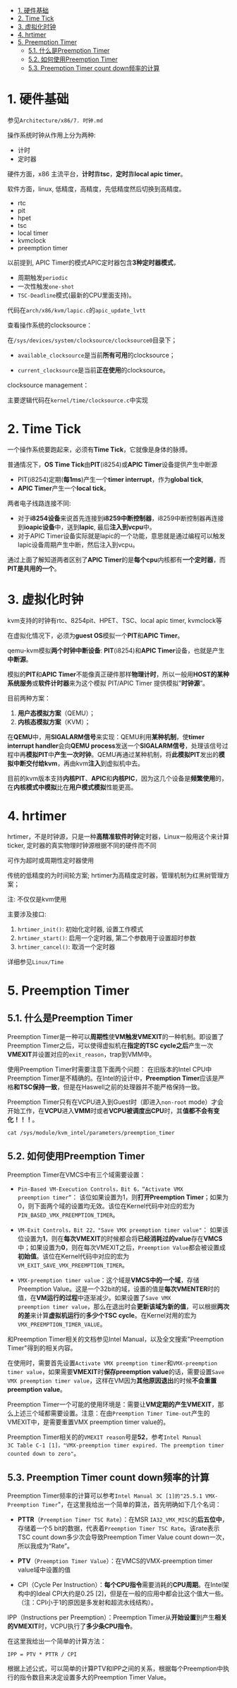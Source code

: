 
<!-- @import "[TOC]" {cmd="toc" depthFrom=1 depthTo=6 orderedList=false} -->

<!-- code_chunk_output -->

- [1. 硬件基础](#1-硬件基础)
- [2. Time Tick](#2-time-tick)
- [3. 虚拟化时钟](#3-虚拟化时钟)
- [4. hrtimer](#4-hrtimer)
- [5. Preemption Timer](#5-preemption-timer)
  - [5.1. 什么是Preemption Timer](#51-什么是preemption-timer)
  - [5.2. 如何使用Preemption Timer](#52-如何使用preemption-timer)
  - [5.3. Preemption Timer count down频率的计算](#53-preemption-timer-count-down频率的计算)

<!-- /code_chunk_output -->

# 1. 硬件基础

参见`Architecture/x86/7. 时钟.md`

操作系统时钟从作用上分为两种: 

* 计时
* 定时器

硬件方面，x86 主流平台，**计时**靠**tsc**，**定时**靠**local apic timer**。

软件方面，linux, 低精度，高精度，先低精度然后切换到高精度。

- rtc
- pit
- hpet
- tsc
- local timer
- kvmclock
- preemption timer

以前提到, APIC Timer的模式APIC定时器包含**3种定时器模式**，
- 周期触发`periodic`
- 一次性触发`one-shot`
- `TSC-Deadline`模式(最新的CPU里面支持)。

代码在`arch/x86/kvm/lapic.c`的`apic_update_lvtt`

查看操作系统的clocksource：

在`/sys/devices/system/clocksource/clocksource0`目录下；

- `available_clocksource`是当前**所有可用**的clocksource；

- `current_clocksource`是当前**正在使用**的clocksource。

clocksource management：

主要逻辑代码在`kernel/time/clocksource.c`中实现

# 2. Time Tick

一个操作系统要跑起来，必须有**Time Tick**，它就像是身体的脉搏。

普通情况下，**OS Time Tick**由**PIT**(i8254)或**APIC Timer**设备提供产生中断源

- PIT(i8254)定期(**每1ms**)产生一个**timer interrupt**，作为**global tick**, 
- **APIC Timer**产生一个**local tick**。

两者电子线路连接不同:
- 对于**i8254设备**来说首先连接到**i8259中断控制器**，i8259中断控制器再连接到**ioapic设备**中，送到**lapic**, 最后**注入到vcpu**中。
- 对于APIC Timer设备实际就是lapic的一个功能，意思就是通过编程可以触发lapic设备周期产生中断，然后注入到vcpu。

通过上面了解知道两者区别了**APIC Timer**的是**每个cpu**内核都有**一个定时器**，而**PIT是共用的一个**。

# 3. 虚拟化时钟

kvm支持的时钟有rtc、8254pit、HPET、TSC、local apic timer, kvmclock等

在虚拟化情况下，必须为**guest OS**模拟一个**PIT**和**APIC Timer**。

qemu-kvm模拟**两个时钟中断设备**: **PIT**(i8254)和**APIC Timer**设备，也就是产生**中断源**。

模拟的**PIT**和**APIC Timer**不能像真正硬件那样**物理计时**，所以一般用**HOST的某种系统服务**或**软件计时器**来为这个模拟 PIT/APIC Timer 提供模拟”**时钟源**”。

目前两种方案：

1. **用户态模拟方案**（QEMU）； 
2. **内核态模拟方案**（KVM）；

在**QEMU**中，用**SIGALARM信号**来实现：QEMU利用**某种机制**，使**timer interrupt handler**会向**QEMU process**发送一个**SIGALARM信号**，处理该信号过程中再**模拟PIT**中**产生一次时钟**。QEMU再通过某种机制，将**此模拟PIT**发出的**模拟中断交付给kvm**，再由kvm**注入**到虚拟机中去。

目前的kvm版本支持**内核PIT**、**APIC**和**内核PIC**，因为这几个设备是**频繁使用**的，在**内核模式中模拟**比在**用户模式模拟**性能更高。

# 4. hrtimer

hrtimer，不是时钟源，只是一种**高精准软件时钟**定时器，Linux一般用这个来计算ticker, 定时器的真实物理时钟源根据不同的硬件而不同

可作为超时或周期性定时器使用

传统的低精度的为时间轮方案; hrtimer为高精度定时器，管理机制为红黑树管理方案；

注: 不仅仅是kvm使用

主要涉及接口:

1. `hrtimer_init()`: 初始化定时器, 设置工作模式
2. `hrtimer_start()`: 启用一个定时器, 第二个参数用于设置超时参数
3. `hrtimer_cancel()`: 取消一个定时器

详细参见`Linux/Time`

# 5. Preemption Timer

## 5.1. 什么是Preemption Timer

Preemption Timer是一种可以**周期性**使**VM触发VMEXIT**的一种机制。即设置了Preemption Timer之后，可以使得虚拟机在**指定的TSC cycle之后**产生一次**VMEXIT**并设置对应的`exit_reason`，trap到VMM中。

使用Preemption Timer时需要注意下面两个问题：
在旧版本的Intel CPU中Preemption Timer是不精确的。在Intel的设计中，**Preemption Timer**应该是严格**和TSC保持一致**，但是在Haswell之前的处理器并不能严格保持一致。

Preemption Timer只有在VCPU进入到Guest时（即进入`non-root` mode）才会开始工作，在**VCPU**进入**VMM**时或者**VCPU被调度出CPU**时，其**值都不会有变化！！！**。

```
cat /sys/module/kvm_intel/parameters/preemption_timer
```

## 5.2. 如何使用Preemption Timer

Preemption Timer在VMCS中有三个域需要设置：

- `Pin-Based VM-Execution Controls，Bit 6，“Activate VMX preemption timer”`： 该位如果设置为1，则**打开Preemption Timer**；如果为0，则下面两个域的设置均无效。该位在Kernel代码中对应的宏为`PIN_BASED_VMX_PREEMPTION_TIMER`。

- `VM-Exit Controls，Bit 22，"Save VMX preemption timer value"`： 如果该位设置为**1**，则在**每次VMEXIT**的时候都会将**已经消耗过的value**存在**VMCS**中；如果设置为**0**，则在每次VMEXIT之后，`Preemption Value`都会被设置成**初始值**。该位在Kernel代码中对应的宏为`VM_EXIT_SAVE_VMX_PREEMPTION_TIMER`。

- `VMX-preemption timer value`：这个域是**VMCS中的一个域**，存储Preemption Value。这是一个32bit的域，设置的值是**每次VMENTER**时的值，在**VM运行的过程**中逐渐减少。如果设置了`Save VMX preemption timer value`，那么在退出时会**更新该域为新的值**，可以根据**两次的差**来计算**虚拟机运行**的**多少个TSC cycle**。在Kernel对用的宏为`VMX_PREEMPTION_TIMER_VALUE`。

和Preemption Timer相关的文档参见Intel Manual，以及全文搜索"Preemption Timer"得到的相关内容。

在使用时，需要首先设置`Activate VMX preemption timer`和`VMX-preemption timer value`，如果需要**VMEXIT**时**保存preemption value**的话，需要设置`Save VMX preemption timer value`，这样在VM因为**其他原因退出**的时候**不会重置preemption value**。

Preemption Timer一个可能的使用环境是：需要让**VM定期的产生VMEXIT**，那么上述三个域都需要设置。注意：在由`Preemption Timer Time-out`产生的VMEXIT中，是需要重置VMX preemption timer value的。

Preemption Timer相关的的`VMEXIT reason`号是**52**，参考`Intel Manual 3C Table C-1 [1]，"VMX-preemption timer expired. The preemption timer counted down to zero"`。

## 5.3. Preemption Timer count down频率的计算

Preemption Timer频率的计算可以参考`Intel Manual 3C [1]的"25.5.1 VMX-Preemption Timer`"，在这里我给出一个简单的算法，首先明确如下几个名词：

- **PTTR**（`Preemption Timer TSC Rate`）：在MSR `IA32_VMX_MISC`的**后五位中**，存储着一个5 bit的数据，代表着`Preemption Timer TSC Rate`。该rate表示TSC count down多少次会导致Preemption Timer Value count down一次，所以我成为“Rate”。

- **PTV**（`Preemption Timer Value`）：在VMCS的VMX-preemption timer value域中设置的值

- CPI（Cycle Per Instruction）：**每个CPU指令**需要消耗的**CPU周期**。在Intel架构中的Ideal CPI大约是0.25 [2]，但是在一般的应用中都会比这个值大一些。（注：CPI小于1的原因是多发射和超流水线结构）。

IPP（Instructions per Preemption）：Preemption Timer从**开始设置**到产生**相关的VMEXIT**时，VCPU执行了**多少条CPU指令**。

在这里我给出一个简单的计算方法：

```
IPP = PTV * PTTR / CPI
```

根据上述公式，可以简单的计算PTV和IPP之间的关系，根据每个Preemption中执行的指令数目来决定设置多大的Preemption Timer Value。